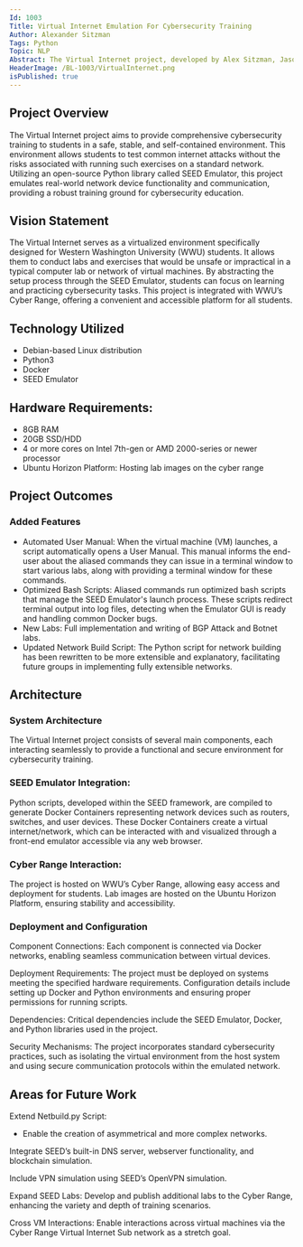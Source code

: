 ```yaml
---
Id: 1003
Title: Virtual Internet Emulation For Cybersecurity Training
Author: Alexander Sitzman
Tags: Python
Topic: NLP
Abstract: The Virtual Internet project, developed by Alex Sitzman, Jason Palacios-Torres, Lowell Thoerner, and Nathaniel Rodgers, aims to provide comprehensive cybersecurity training for Western Washington University students. Utilizing the SEED Emulator and Docker within a Debian-based Linux environment, the project offers a safe, stable, and self-contained platform for testing common internet attacks.
HeaderImage: /BL-1003/VirtualInternet.png
isPublished: true
---
```


## Project Overview

The Virtual Internet project aims to provide comprehensive cybersecurity training to students in a safe, stable, and self-contained environment. This environment allows students to test common internet attacks without the risks associated with running such exercises on a standard network. Utilizing an open-source Python library called SEED Emulator, this project emulates real-world network device functionality and communication, providing a robust training ground for cybersecurity education.

## Vision Statement
The Virtual Internet serves as a virtualized environment specifically designed for Western Washington University (WWU) students. It allows them to conduct labs and exercises that would be unsafe or impractical in a typical computer lab or network of virtual machines. By abstracting the setup process through the SEED Emulator, students can focus on learning and practicing cybersecurity tasks. This project is integrated with WWU’s Cyber Range, offering a convenient and accessible platform for all students.

## Technology Utilized
- Debian-based Linux distribution
- Python3
- Docker
- SEED Emulator

## Hardware Requirements:
- 8GB RAM
- 20GB SSD/HDD
- 4 or more cores on Intel 7th-gen or AMD 2000-series or newer processor
- Ubuntu Horizon Platform: Hosting lab images on the cyber range

## Project Outcomes

### Added Features

- Automated User Manual: When the virtual machine (VM) launches, a script automatically opens a User Manual. This manual informs the end-user about the aliased commands they can issue in a terminal window to start various labs, along with providing a terminal window for these commands.
- Optimized Bash Scripts: Aliased commands run optimized bash scripts that manage the SEED Emulator's launch process. These scripts redirect terminal output into log files, detecting when the Emulator GUI is ready and handling common Docker bugs.
- New Labs: Full implementation and writing of BGP Attack and Botnet labs.
- Updated Network Build Script: The Python script for network building has been rewritten to be more extensible and explanatory, facilitating future groups in implementing fully extensible networks.

## Architecture

### System Architecture

The Virtual Internet project consists of several main components, each interacting seamlessly to provide a functional and secure environment for cybersecurity training.

### SEED Emulator Integration:

Python scripts, developed within the SEED framework, are compiled to generate Docker Containers representing network devices such as routers, switches, and user devices.
These Docker Containers create a virtual internet/network, which can be interacted with and visualized through a front-end emulator accessible via any web browser.

### Cyber Range Interaction:

The project is hosted on WWU’s Cyber Range, allowing easy access and deployment for students.
Lab images are hosted on the Ubuntu Horizon Platform, ensuring stability and accessibility.


### Deployment and Configuration

Component Connections: Each component is connected via Docker networks, enabling seamless communication between virtual devices.

Deployment Requirements: The project must be deployed on systems meeting the specified hardware requirements. Configuration details include setting up Docker and Python environments and ensuring proper permissions for running scripts.

Dependencies: Critical dependencies include the SEED Emulator, Docker, and Python libraries used in the project.

Security Mechanisms: The project incorporates standard cybersecurity practices, such as isolating the virtual environment from the host system and using secure communication protocols within the emulated network.


## Areas for Future Work

Extend Netbuild.py Script:

- Enable the creation of asymmetrical and more complex networks.

Integrate SEED’s built-in DNS server, webserver functionality, and blockchain simulation.

Include VPN simulation using SEED’s OpenVPN simulation.

Expand SEED Labs: Develop and publish additional labs to the Cyber Range, enhancing the variety and depth of training scenarios.

Cross VM Interactions: Enable interactions across virtual machines via the Cyber Range Virtual Internet Sub network as a stretch goal.

